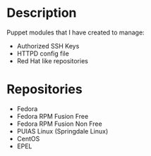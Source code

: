 # Description 

Puppet modules that I have created to manage:

* Authorized SSH Keys
* HTTPD config file
* Red Hat like repositories

# Repositories

* Fedora
* Fedora RPM Fusion Free
* Fedora RPM Fusion Non Free
* PUIAS Linux (Springdale Linux)
* CentOS
* EPEL
